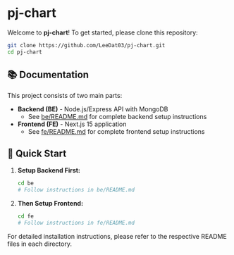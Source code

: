# pj-chart

Welcome to **pj-chart**! To get started, please clone this repository:

```bash
git clone https://github.com/LeeDat03/pj-chart.git
cd pj-chart
```

## 📚 Documentation

This project consists of two main parts:

- **Backend (BE)** - Node.js/Express API with MongoDB
  - See [be/README.md](be/README.md) for complete backend setup instructions
- **Frontend (FE)** - Next.js 15 application
  - See [fe/README.md](fe/README.md) for complete frontend setup instructions

## 🚀 Quick Start

1. **Setup Backend First:**

   ```bash
   cd be
   # Follow instructions in be/README.md
   ```

2. **Then Setup Frontend:**
   ```bash
   cd fe
   # Follow instructions in fe/README.md
   ```

For detailed installation instructions, please refer to the respective README files in each directory.
